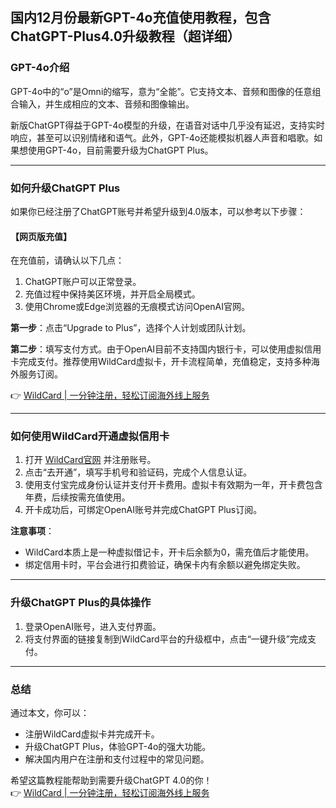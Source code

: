 ## 国内12月份最新GPT-4o充值使用教程，包含ChatGPT-Plus4.0升级教程（超详细）

### GPT-4o介绍

GPT-4o中的“o”是Omni的缩写，意为“全能”。它支持文本、音频和图像的任意组合输入，并生成相应的文本、音频和图像输出。

新版ChatGPT得益于GPT-4o模型的升级，在语音对话中几乎没有延迟，支持实时响应，甚至可以识别情绪和语气。此外，GPT-4o还能模拟机器人声音和唱歌。如果想使用GPT-4o，目前需要升级为ChatGPT Plus。

---

### 如何升级ChatGPT Plus

如果你已经注册了ChatGPT账号并希望升级到4.0版本，可以参考以下步骤：

#### 【网页版充值】

在充值前，请确认以下几点：
1. ChatGPT账户可以正常登录。
2. 充值过程中保持美区环境，并开启全局模式。
3. 使用Chrome或Edge浏览器的无痕模式访问OpenAI官网。

**第一步**：点击“Upgrade to Plus”，选择个人计划或团队计划。

**第二步**：填写支付方式。由于OpenAI目前不支持国内银行卡，可以使用虚拟信用卡完成支付。推荐使用WildCard虚拟卡，开卡流程简单，充值稳定，支持多种海外服务订阅。

👉 [WildCard | 一分钟注册，轻松订阅海外线上服务](https://bit.ly/bewildcard)

---

### 如何使用WildCard开通虚拟信用卡

1. 打开 [WildCard官网](https://bit.ly/bewildcard) 并注册账号。
2. 点击“去开通”，填写手机号和验证码，完成个人信息认证。
3. 使用支付宝完成身份认证并支付开卡费用。虚拟卡有效期为一年，开卡费包含年费，后续按需充值使用。
4. 开卡成功后，可绑定OpenAI账号并完成ChatGPT Plus订阅。

**注意事项**：
- WildCard本质上是一种虚拟借记卡，开卡后余额为0，需充值后才能使用。
- 绑定信用卡时，平台会进行扣费验证，确保卡内有余额以避免绑定失败。

---

### 升级ChatGPT Plus的具体操作

1. 登录OpenAI账号，进入支付界面。
2. 将支付界面的链接复制到WildCard平台的升级框中，点击“一键升级”完成支付。

---

### 总结

通过本文，你可以：
- 注册WildCard虚拟卡并完成开卡。
- 升级ChatGPT Plus，体验GPT-4o的强大功能。
- 解决国内用户在注册和支付过程中的常见问题。

希望这篇教程能帮助到需要升级ChatGPT 4.0的你！  
👉 [WildCard | 一分钟注册，轻松订阅海外线上服务](https://bit.ly/bewildcard)